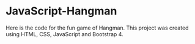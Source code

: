 # JavaScript-Hangman
Here is the code for the fun game of Hangman. This project was created using HTML, CSS, JavaScript and Bootstrap 4.
